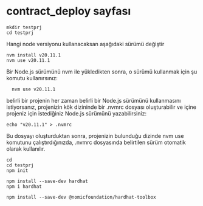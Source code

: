 # contract_deploy sayfası
    mkdir testprj
    cd testprj

Hangi node versiyonu kullanacaksan aşağıdaki sürümü değiştir

    nvm install v20.11.1
    nvm use v20.11.1

Bir Node.js sürümünü nvm ile yükledikten sonra, o sürümü kullanmak için şu komutu kullanırsınız:
      
      nvm use v20.11.1

belirli bir projenin her zaman belirli bir Node.js sürümünü kullanmasını istiyorsanız, 
projenizin kök dizininde bir .nvmrc dosyası oluşturabilir ve içine projeniz için istediğiniz Node.js sürümünü yazabilirsiniz:

    echo "v20.11.1" > .nvmrc

 Bu dosyayı oluşturduktan sonra, projenizin bulunduğu dizinde nvm use komutunu çalıştırdığınızda,
 .nvmrc dosyasında belirtilen sürüm otomatik olarak kullanılır.

    cd
    cd testprj
    npm init

    npm install --save-dev hardhat
    npm i hardhat

    npm install --save-dev @nomicfoundation/hardhat-toolbox

 
